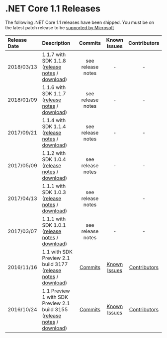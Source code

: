 # .NET Core 1.1 Releases

The following .NET Core 1.1 releases have been shipped. You must be on the latest patch release to be [supported by Microsoft](../../microsoft-support.md)

| Release Date | Description | Commits | Known Issues | Contributors |
| :-- | :-- | :--: | :--: | :--: |
| 2018/03/13 | 1.1.7 with SDK 1.1.8 ([release notes](1.1.7.md) / [download](../download-archives/1.1.7-download.md)) | see release notes | - | - |
| 2018/01/09 | 1.1.6 with SDK 1.1.7 ([release notes](1.1.6.md) / [download](../download-archives/1.1.6-download.md)) | see release notes | - | - |
| 2017/09/21 | 1.1.4 with SDK 1.1.4 ([release notes](1.1.4.md) / [download](../download-archives/1.1.4-download.md)) | see release notes | - | - |
| 2017/05/09 | 1.1.2 with SDK 1.0.4 ([release notes](1.1.2.md) / [download](../download-archives/1.1.2-download.md)) | see release notes | - | - |
| 2017/04/13 | 1.1.1 with SDK 1.0.3 ([release notes](https://github.com/dotnet/cli/releases/tag/v1.0.3) / [download](../download-archives/1.0.3-sdk-download.md)) | see release notes |   | - |
| 2017/03/07 | 1.1.1 with SDK 1.0.1 ([release notes](1.1.1.md) / [download](../download-archives/1.1.1-download.md)) | see release notes | - | - |
| 2016/11/16 | 1.1 with SDK Preview 2.1 build 3177 ([release notes](1.1.md) / [download](../download-archives/1.1-preview2.1-download.md)) | [Commits](1.1-commits.md) | [Known Issues](1.1-known-issues.md) | [Contributors](1.1-contributor-list.md) |
| 2016/10/24 | 1.1 Preview 1 with SDK Preview 2.1 build 3155 ([release notes](1.1.0-preview1.md) / [download](../download-archives/preview-download.md)) | [Commits](1.1-preview1-commits.md) | [Known Issues](1.1.0-preview1-known-issues.md) | [Contributors](1.1.0-preview1-contibutor-list.md) |
